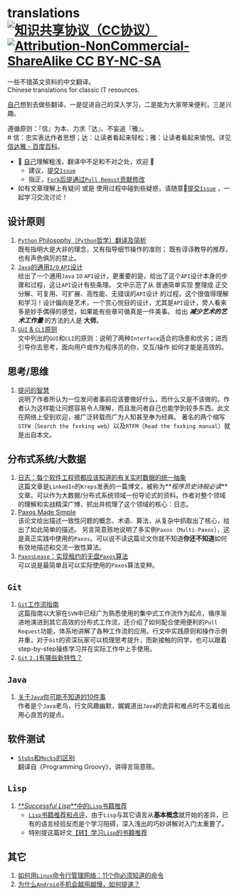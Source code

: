 translations [![知识共享协议（CC协议）](https://img.shields.io/badge/License-Creative%20Commons-DC3D24.svg) ![Attribution-NonCommercial-ShareAlike CC BY-NC-SA](LICENSE.png)](https://creativecommons.org/licenses/by-nc-sa/4.0/deed.zh)
=======================

一些不错英文资料的中文翻译。  
Chinese translations for classic IT resources.

[自己](http://weibo.com/oldratlee)想到去做些翻译，一是促进自己的深入学习，二是能为大家带来便利，三是兴趣。

遵循原则：『信』为本、力求『达』、不妄追『雅』。  
\# 信：忠实表达作者思想；达：让读者看起来轻松；雅：让读者看起来愉悦。详见[信达雅 - 百度百科](http://baike.baidu.com/view/645992.htm)。

- :see_no_evil: [自己](http://weibo.com/oldratlee)理解粗浅，翻译中不足和不对之处，欢迎 :clap:
    - 建议，[提交`Issue`](https://github.com/oldratlee/translations/issues/new)
    - 指正，[`Fork`后提通过`Pull Requst`贡献修改](https://github.com/oldratlee/translations/fork)
- 如有文章理解上有疑问 或是 使用过程中碰到些疑惑，请随意:raised_hands:[提交`Issue`](https://github.com/oldratlee/translations/issues/new) ，一起学习交流讨论！

设计原则
------------------

1. [`Python` Philosophy（`Python`哲学）翻译及简析](python-philosophy/README.md)  
既有指明大是大非的理念，又有指导细节操作的准则；
既有谆谆教导的推荐，也有声色俱厉的禁止。
1. [`Java`的通用`I/O` `API`设计](generic-io-api-in-java-and-api-design/README.md)  
给出了一个通用`Java` `IO` `API`设计，更重要的是，给出了这个`API`设计本身的步骤和过程，这让`API`设计有些条理。
文中示范了从 普通简单实现 整理成 正交分解、可复用、可扩展、高性能、无错误的`API`设计 的过程。这个很值得理解和学习！设计偏向是艺术，一个赏心悦目的设计，尤其是`API`设计，旁人看来多是妙手偶得的感觉，如果能有些章可循真是一件美事。
给出 _**减少艺术的艺术工作量**_ 的方法的人是 **大师**。
1. [`GUI` & `CLI`原则](gui-and-cli-principles/README.md)  
文中列出的`GUI`和`CLI`的原则：说明了两种`Interface`适合的场景和优劣；进而引导你去思考，面向用户或作为程序员的你，交互/操作 如何才能是高效的。

思考/思维
------------------

1. [提问的智慧](how-to-ask-questions-the-smart-way/README.md)  
    说明了作者所认为一位发问者事前应该要做好什么，而什么又是不该做的。作者认为这样能让问题容易令人理解，而且发问者自己也能学到较多东西。此文在网络上受到欢迎，被广泛转载而广为人知甚至奉为经典。
    著名的两个缩写`STFW`（`Search the fxxking web`）以及`RTFM`（`Read the fxxking manual`）就是出自本文。

分布式系统/大数据
------------------

1. [日志：每个软件工程师都应该知道的有关实时数据的统一抽象](log-what-every-software-engineer-should-know-about-real-time-datas-unifying/README.md)  
    这篇文章是`LinkedIn`的`Kreps`发表的一篇博文，被称为**_程序员史诗般必读_**文章。可以作为大数据/分布式系统领域一份导论式的资料。作者对整个领域的理解和实战精深广博，抓出并梳理了这个领域的核心：日志。
1. [Paxos Made Simple](paxos-made-simple/README.rst)  
    该论文给出描述一致性问题的概念、术语、算法，从复杂中抓取出了核心，给出了如此简单的描述。
    另言简意赅地说明了多实例`Paxos`（`Multi-Paxos`），这是真正实践中使用的`Paxos`。可以说不读这篇论文你就不知道**你还不知道**如何有效地描述和交流一致性算法。
1. [`PaxosLease`：实现租约的无盘`Paxos`算法](paxoslease/README.rst)  
    可以说是最简单且可以实际使用的`Paxos`算法变种。

`Git`
------------------

1. [`Git`工作流指南](git-workflows-and-tutorials/README.md)  
这篇指南以大家在`SVN`中已经广为熟悉使用的集中式工作流作为起点，循序渐进地演进到其它高效的分布式工作流，还介绍了如何配合使用便利的`Pull Request`功能，体系地讲解了各种工作流的应用。行文中实践原则和操作示例并重，对于`Git`的资深玩家可以梳理思考提升，而新接触的同学，也可以跟着step-by-step操练学习并在实际工作中上手使用。
1. [`Git` `2.1`有哪些新特性？](whats-new-git-2-1/README.md)

`Java`
------------------

1. [关于`Java`你可能不知道的10件事](10-things-you-didnt-know-about-java/README.md)  
作者是个`Java`老鸟，行文风趣幽默，娓娓道出`Java`的诡异和难点时不忘着给出用心良苦的提点。

软件测试
------------------

- [`Stubs`和`Mocks`的区别](stubs-vs-mocks/README.md)  
翻译自《Programming Groovy》，讲得言简意赅。

`Lisp`
------------------

1. [**_Successful Lisp_**中的`Lisp`书籍推荐](recommend-lisp-books/suggestions4further-reading-in-successful-lisp.md)
    - [`Lisp`书籍推荐和点评](recommend-lisp-books/README.md)，由于`Lisp`与其它语言从**基本概念**就开始的差异，已有的语言经验反而是个学习阻碍，深入浅出的巧妙讲解对入门太重要了。
    - 特别提这篇好文[【转】学习`Lisp`的书籍推荐](recommend-lisp-books/recommend-lisp-books.md)

其它
------------------

1. [如何用`Linux`命令行管理网络：11个你必须知道的命令](how-to-work-with-network-from-linux-terminal/README.md)
1. [为什么`Android`手机会越用越慢，如何提速？](why-android-phones-slow-down-over-time-and-how-to-speed-them-up/README.md)
